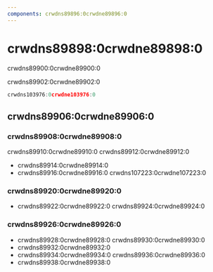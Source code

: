 ```yaml
---
components: crwdns89896:0crwdne89896:0
---
```


# crwdns89898:0crwdne89898:0

<p class="description">crwdns89900:0crwdne89900:0</p>

crwdns89902:0crwdne89902:0

```jsx
crwdns103976:0crwdne103976:0
```

## crwdns89906:0crwdne89906:0

### crwdns89908:0crwdne89908:0

crwdns89910:0crwdne89910:0 crwdns89912:0crwdne89912:0

- crwdns89914:0crwdne89914:0
- crwdns89916:0crwdne89916:0 crwdns107223:0crwdne107223:0

### crwdns89920:0crwdne89920:0

- crwdns89922:0crwdne89922:0 crwdns89924:0crwdne89924:0

### crwdns89926:0crwdne89926:0

- crwdns89928:0crwdne89928:0 crwdns89930:0crwdne89930:0
- crwdns89932:0crwdne89932:0
- crwdns89934:0crwdne89934:0 crwdns89936:0crwdne89936:0
- crwdns89938:0crwdne89938:0